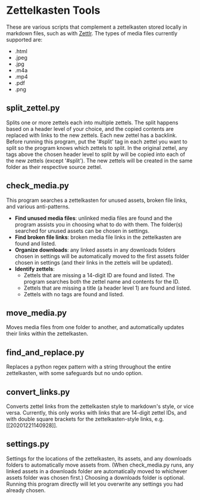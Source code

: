 # Zettelkasten Tools

These are various scripts that complement a zettelkasten stored locally in markdown files, such as with [Zettlr](https://www.zettlr.com/). 
The types of media files currently supported are:
* .html
* .jpeg
* .jpg
* .m4a
* .mp4
* .pdf
* .png

## split_zettel.py
Splits one or more zettels each into multiple zettels. The split happens based on a header level of your choice, and the copied contents are replaced with links to the new zettels. Each new zettel has a backlink. Before running this program, put the '#split' tag in each zettel you want to split so the program knows which zettels to split. In the original zettel, any tags above the chosen header level to split by will be copied into each of the new zettels (except '#split'). The new zettels will be created in the same folder as their respective source zettel.

## check_media.py
This program searches a zettelkasten for unused assets, broken file links, and various anti-patterns.
* **Find unused media files**: unlinked media files are found and the program assists you in choosing what to do with them. The folder(s) searched for unused assets can be chosen in settings.
* **Find broken file links**: broken media file links in the zettelkasten are found and listed.
* **Organize downloads**: any linked assets in any downloads folders chosen in settings will be automatically moved to the first assets folder chosen in settings (and their links in the zettels will be updated).
* **Identify zettels**:
    * Zettels that are missing a 14-digit ID are found and listed. The program searches both the zettel name and contents for the ID.
    * Zettels that are missing a title (a header level 1) are found and listed.
    * Zettels with no tags are found and listed.

## move_media.py
Moves media files from one folder to another, and automatically updates their links within the zettelkasten.

## find_and_replace.py
Replaces a python regex pattern with a string throughout the entire zettelkasten, with some safeguards but no undo option.

## convert_links.py
Converts zettel links from the zettelkasten style to markdown's style, or vice versa. Currently, this only works with links that are 14-digit zettel IDs, and with double square brackets for the zettelkasten-style links, e.g. [[20201221140928]].

## settings.py
Settings for the locations of the zettelkasten, its assets, and any downloads folders to automatically move assets from. (When check_media.py runs, any linked assets in a downloads folder are automatically moved to whichever assets folder was chosen first.) Choosing a downloads folder is optional. Running this program directly will let you overwrite any settings you had already chosen.
